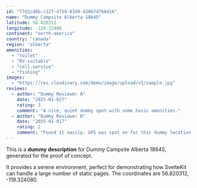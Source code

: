 ```yaml
---
id: "77d2cd6b-c12f-4759-83d9-42067d766416"
name: "Dummy Campsite Alberta 18645"
latitude: 56.820312
longitude: -119.32408
continent: "north-america"
country: "canada"
region: "alberta"
amenities:
  - "toilet"
  - "RV-suitable"
  - "cell-service"
  - "fishing"
images:
  - "https://res.cloudinary.com/demo/image/upload/v1/sample.jpg"
reviews:
  - author: "Dummy Reviewer A"
    date: "2025-01-027"
    rating: 3
    comment: "A nice, quiet dummy spot with some basic amenities."
  - author: "Dummy Reviewer B"
    date: "2025-01-017"
    rating: 2
    comment: "Found it easily. GPS was spot on for this dummy location."
---
```


This is a **dummy description** for Dummy Campsite Alberta 18645, generated for the proof of concept.

It provides a serene environment, perfect for demonstrating how SvelteKit can handle a large number of static pages. The coordinates are 56.820312, -119.324080.
